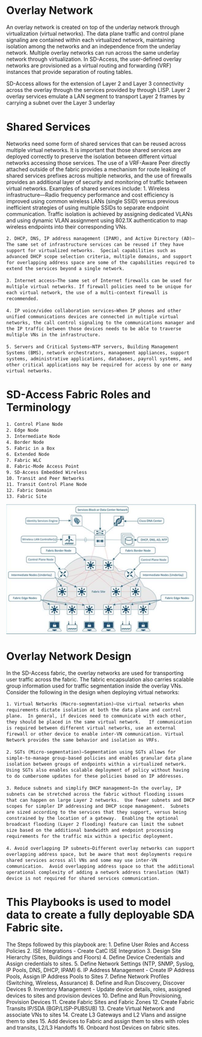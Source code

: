 # Overlay Network
An overlay network is created on top of the underlay network through virtualization (virtual networks).  The data plane traffic and control plane signaling are contained within each virtualized network, maintaining isolation among the networks and an independence from the underlay network.  Multiple overlay networks can run across the same underlay network through virtualization.  In SD-Access, the user-defined overlay networks are provisioned as a virtual routing and forwarding (VRF) instances that provide separation of routing tables. 

SD-Access allows for the extension of Layer 2 and Layer 3 connectivity across the overlay through the services provided by through LISP.  Layer 2 overlay services emulate a LAN segment to transport Layer 2 frames by carrying a subnet over the Layer 3 underlay 

# Shared Services
Networks need some form of shared services that can be reused across multiple virtual networks.  It is important that those shared services are deployed correctly to preserve the isolation between different virtual networks accessing those services.  The use of a VRF-Aware Peer directly attached outside of the fabric provides a mechanism for route leaking of shared services prefixes across multiple networks, and the use of firewalls provides an additional layer of security and monitoring of traffic between virtual networks. Examples of shared services include:
    1. Wireless infrastructure—Radio frequency performance and cost efficiency is improved using common wireless LANs (single SSID) versus previous inefficient strategies of using multiple SSIDs to separate endpoint communication. Traffic isolation is achieved by assigning dedicated VLANs and using dynamic VLAN assignment using 802.1X authentication to map wireless endpoints into their corresponding VNs.

    2. DHCP, DNS, IP address management (IPAM), and Active Directory (AD)—The same set of infrastructure services can be reused if they have support for virtualized networks.  Special capabilities such as advanced DHCP scope selection criteria, multiple domains, and support for overlapping address space are some of the capabilities required to extend the services beyond a single network.

    3. Internet access—The same set of Internet firewalls can be used for multiple virtual networks. If firewall policies need to be unique for each virtual network, the use of a multi-context firewall is recommended.

    4. IP voice/video collaboration services—When IP phones and other unified communications devices are connected in multiple virtual networks, the call control signaling to the communications manager and the IP traffic between those devices needs to be able to traverse multiple VNs in the infrastructure.

    5. Servers and Critical Systems—NTP servers, Building Management Systems (BMS), network orchestrators, management appliances, support systems, administrative applications, databases, payroll systems, and other critical applications may be required for access by one or many virtual networks.  

# SD-Access Fabric Roles and Terminology
    1. Control Plane Node
    2. Edge Node
    3. Intermediate Node
    4. Border Node
    5. Fabric in a Box
    6. Extended Node
    7. Fabric WLC
    8. Fabric-Mode Access Point
    9. SD-Access Embedded Wireless
    10. Transit and Peer Networks
    11. Transit Control Plane Node
    12. Fabric Domain
    13. Fabric Site

![SDA Fabric Roles](./images/sda_fabric_roles.png)

# Overlay Network Design

In the SD-Access fabric, the overlay networks are used for transporting user traffic across the fabric. The fabric encapsulation also carries scalable group information used for traffic segmentation inside the overlay VNs.  Consider the following in the design when deploying virtual networks:

    1. Virtual Networks (Macro-segmentation)—Use virtual networks when requirements dictate isolation at both the data plane and control plane.  In general, if devices need to communicate with each other, they should be placed in the same virtual network.   If communication is required between different virtual networks, use an external firewall or other device to enable inter-VN communication. Virtual Network provides the same behavior and isolation as VRFs.

    2. SGTs (Micro-segmentation)—Segmentation using SGTs allows for simple-to-manage group-based policies and enables granular data plane isolation between groups of endpoints within a virtualized network.  Using SGTs also enables scalable deployment of policy without having to do cumbersome updates for these policies based on IP addresses.

    3. Reduce subnets and simplify DHCP management—In the overlay, IP subnets can be stretched across the fabric without flooding issues that can happen on large Layer 2 networks.  Use fewer subnets and DHCP scopes for simpler IP addressing and DHCP scope management.  Subnets are sized according to the services that they support, versus being constrained by the location of a gateway.  Enabling the optional broadcast flooding (Layer 2 flooding) feature can limit the subnet size based on the additional bandwidth and endpoint processing requirements for the traffic mix within a specific deployment.

    4. Avoid overlapping IP subnets—Different overlay networks can support overlapping address space, but be aware that most deployments require shared services across all VNs and some may use inter-VN communication.  Avoid overlapping address space so that the additional operational complexity of adding a network address translation (NAT) device is not required for shared services communication.

# This Playbooks is used to model data to create a fully deployable SDA Fabric site.
The Steps followed by this playbook are:
    1. Define User Roles and Access Policies
    2. ISE Integrations - Create CatC ISE Integration
    3. Design Site Hierarchy (Sites, Buildings and Floors)
    4. Define Device Credentials and Assign credentials to sites.
    5. Define Network Settings (NTP, SNMP, Syslog, IP Pools, DNS, DHCP, IPAM)
    6. IP Address Management - Create IP Address Pools, Assign IP Address Pools to Sites
    7. Define Network Profiles (Switching, Wireless, Assurance)
    8. Define and Run Discovery, Discover Devices
    9. Inventory Management - Update device details, roles, assigned devices to sites and provision devices
    10. Define and Run Provisioning, Provision Devices
    11. Create Fabric Sites and Fabric Zones
    12. Create Fabric Transits IP/SDA (BGP/LISP-PUBSUB)
    13. Create Virtual Network and associate VNs to sites
    14. Create L3 Gateways and L2 Vlans and assigne them to sites
    15. Add devices to Fabric and assign them to sites with roles and transits, L2/L3 Handoffs
    16. Onboard host Devices on fabric sites.

